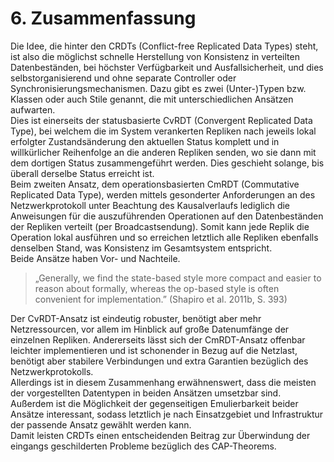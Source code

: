 # 6. Zusammenfassung
Die Idee, die hinter den CRDTs (Conflict-free Replicated Data Types) steht, ist also die möglichst schnelle Herstellung von Konsistenz in verteilten Datenbeständen, bei höchster Verfügbarkeit und Ausfallsicherheit, und dies selbstorganisierend und ohne separate Controller oder Synchronisierungsmechanismen. Dazu gibt es zwei (Unter-)Typen bzw. Klassen oder auch Stile genannt, die mit unterschiedlichen Ansätzen aufwarten.  
Dies ist einerseits der statusbasierte CvRDT (Convergent Replicated Data Type), bei welchem die im System verankerten Repliken nach jeweils lokal erfolgter Zustandsänderung den aktuellen Status komplett und in willkürlicher Reihenfolge an die anderen Repliken senden, wo sie dann mit dem dortigen Status zusammengeführt werden. Dies geschieht solange, bis überall derselbe Status erreicht ist.  
Beim zweiten Ansatz, dem operationsbasierten CmRDT (Commutative Replicated Data Type), werden mittels gesonderter Anforderungen an des Netzwerkprotokoll unter Beachtung des Kausalverlaufs lediglich die Anweisungen für die auszuführenden Operationen auf den Datenbeständen der Repliken verteilt (per Broadcastsendung). Somit kann jede Replik die Operation lokal ausführen und so erreichen letztlich alle Repliken ebenfalls denselben Stand, was Konsistenz im Gesamtsystem entspricht.  
Beide Ansätze haben Vor- und Nachteile.
> „Generally, we find the state-based style more compact and easier to reason about formally, whereas the op-based style is often convenient for implementation.” (Shapiro et al. 2011b, S. 393)

Der CvRDT-Ansatz ist eindeutig robuster, benötigt aber mehr Netzressourcen, vor allem im Hinblick auf große Datenumfänge der einzelnen Repliken. Andererseits lässt sich der CmRDT-Ansatz offenbar leichter implementieren und ist schonender in Bezug auf die Netzlast, benötigt aber stabilere Verbindungen und extra Garantien bezüglich des Netzwerkprotokolls.  
Allerdings ist in diesem Zusammenhang erwähnenswert, dass die meisten der vorgestellten Datentypen in beiden Ansätzen umsetzbar sind. Außerdem ist die Möglichkeit der gegenseitigen Emulierbarkeit beider Ansätze interessant, sodass letztlich je nach Einsatzgebiet und Infrastruktur der passende Ansatz gewählt werden kann.  
Damit leisten CRDTs einen entscheidenden Beitrag zur Überwindung der eingangs geschilderten Probleme bezüglich des CAP-Theorems.
